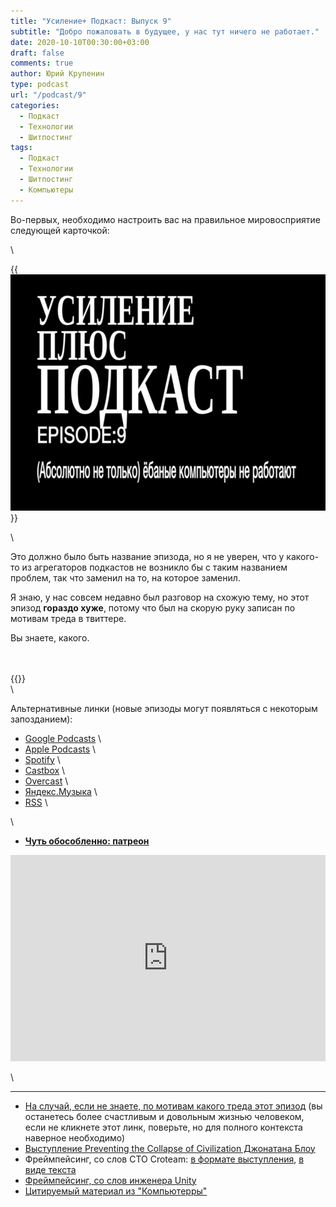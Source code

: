 ```yaml
---
title: "Усиление+ Подкаст: Выпуск 9"
subtitle: "Добро пожаловать в будущее, у нас тут ничего не работает."
date: 2020-10-10T00:30:00+03:00
draft: false
comments: true
author: Юрий Крупенин
type: podcast
url: "/podcast/9"
categories:
  - Подкаст
  - Технологии
  - Шитпостинг
tags:
  - Подкаст
  - Технологии
  - Шитпостинг
  - Компьютеры
---
```

Во-первых, необходимо настроить вас на правильное мировосприятие следующей карточкой:

\

{{<img src="images/title.jpg">}}

\

Это должно было быть название эпизода, но я не уверен, что у какого-то из агрегаторов подкастов не возникло бы с таким названием проблем, так что заменил на то, на которое заменил.

Я знаю, у нас совсем недавно был разговор на схожую тему, но этот эпизод **гораздо хуже**, потому что был на скорую руку записан по мотивам треда в твиттере.

Вы знаете, какого.

\
\
{{<podcast>}}
\
\

Альтернативные линки (новые эпизоды могут появляться с некоторым запозданием):

* [Google Podcasts](https://podcasts.google.com/?feed=aHR0cDovL2ZlZWRzLnNvdW5kY2xvdWQuY29tL3VzZXJzL3NvdW5kY2xvdWQ6dXNlcnM6MjM0MzMyOTQvc291bmRzLnJzcw) \
* [Apple Podcasts](https://podcasts.apple.com/ru/podcast/%D1%83%D1%81%D0%B8%D0%BB%D0%B5%D0%BD%D0%B8%D0%B5-%D0%BF%D0%BE%D0%B4%D0%BA%D0%B0%D1%81%D1%82/id1487512789) \
* [Spotify](https://open.spotify.com/show/4dQbxnwJjsz4z9UdCVJR6H) \
* [Castbox](https://castbox.fm/channel/%D0%A3%D1%81%D0%B8%D0%BB%D0%B5%D0%BD%D0%B8%D0%B5%2B-%D0%9F%D0%BE%D0%B4%D0%BA%D0%B0%D1%81%D1%82-id2462850) \
* [Overcast](https://overcast.fm/itunes1487512789) \
* [Яндекс.Музыка](https://music.yandex.ru/album/9244822) \
* [RSS](https://anchor.fm/s/1079e220/podcast/rss) \

\

* [<b>Чуть обособленно: патреон</b>](https://patreon.com/usilenie)

<iframe src="https://yoomoney.ru/quickpay/shop-widget?writer=seller&targets=%D0%98%D0%BB%D0%B8%20%D0%B7%D0%B0%D0%BD%D0%B5%D1%81%D1%82%D0%B8%20%D0%BD%D0%B0%20%D0%BF%D0%B8%D0%B2%D0%BE%20(%D0%BA%D0%BE%D0%B3%D0%BE%20%D1%8F%20%D0%BE%D0%B1%D0%BC%D0%B0%D0%BD%D1%8B%D0%B2%D0%B0%D1%8E%2C%20%D0%BD%D0%B0%20%D0%B0%D1%83%D0%B4%D0%B8%D0%BE%D1%85%D0%BB%D0%B0%D0%BC)%20%D1%80%D0%B0%D0%B7%D0%BE%D0%B2%D0%BE&targets-hint=&default-sum=200&button-text=11&payment-type-choice=on&mobile-payment-type-choice=on&comment=on&hint=&successURL=&quickpay=shop&account=410016665247103" width="100%" height="330" frameborder="0" allowtransparency="true" scrolling="no"></iframe>

\

---

* [На случай, если не знаете, по мотивам какого треда этот эпизод](https://twitter.com/turbojedi/status/1316738481427808261) (вы останетесь более счастливым и довольным жизнью человеком, если не кликнете этот линк, поверьте, но для полного контекста наверное необходимо)
* [Выступление Preventing the Collapse of Civilization Джонатана Блоу](https://www.youtube.com/watch?v=pW-SOdj4Kkk)
* Фреймпейсинг, со слов CTO Croteam: [в формате выступления](https://www.youtube.com/watch?v=n0zT8YSSFzw), [в виде текста](https://medium.com/@alen.ladavac/the-elusive-frame-timing-168f899aec92)
* [Фреймпейсинг, со слов инженера Unity](https://blogs.unity3d.com/2020/10/01/fixing-time-deltatime-in-unity-2020-2-for-smoother-gameplay-what-did-it-take/)
* [Цитируемый материал из "Компьютерры"](https://old.computerra.ru/2003/491/202127/)



